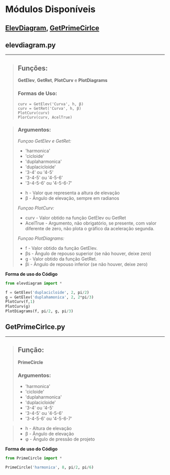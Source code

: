 # Módulos Disponíveis

## [ElevDiagram](#elevdiagram\.py), [GetPrimeCirlce](#GetPrimeCirlce\.py)

## elevdiagram.py
---
> ## **Funções:**
>
> **GetElev**, **GetRet**, **PlotCurv** e **PlotDiagrams**
>
> ### Formas de Uso:
>
> ~~~
> curv = GetElev('Curva', h, β)
> curv = GetRet('Curva', h, β)
> PlotCurv(curv)
> PlorCurv(curv, AcelTrue)
> ~~~

>
> ### Argumentos:
>
> *Funçao GetElev e GetRet:*
> 
> * 'harmonica'
> * 'cicloide'
> * 'duplaharmonica'
> * 'duplacicloide'
> * '3-4' ou '4-5'
> * '3-4-5' ou '4-5-6'
> * '3-4-5-6' ou '4-5-6-7'
>
> - h - Valor que representa a altura de elevação
> - β - Ângulo de elevação, sempre em radianos
> 
>
> *Funçao PlotCurv:*
>
> - curv     - Valor obtido na função GetElev ou GetRet
> - AcelTrue - Argumento, não obrigatório, se presente, com valor
>            diferente de zero, não plota o gráfico da aceleração segunda.
>
> *Funçao PlotDiagrams:*
>
> - f  - Valor obtido da função GetElev.
> - βs - Ângulo de repouso superior (se não houver, deixe zero)
> - g  - Valor obtido da função GetRet.
> - βi - Ângulo de repouso inferior (se não houver, deixe zero)

**Forma de uso do Código**
~~~python
from elevdiagram import *

f = GetElev('duplacicloide', 2, pi/2)
g = GetElev('duplahamonica', 2, 2*pi/3)
PlotCurv(f,1)
PlotCurv(g)
PlotDiagrams(f, pi/2, g, pi/3)
~~~

## GetPrimeCirlce.py
---
> ## **Função:**
>
> **PrimeCircle**
>
> ### Argumentos:
>
> * 'harmonica'
> * 'cicloide'
> * 'duplaharmonica'
> * 'duplacicloide'
> * '3-4' ou '4-5'
> * '3-4-5' ou '4-5-6'
> * '3-4-5-6' ou '4-5-6-7'

> * h - Altura de elevação
> * β - Ângulo de elevação
> * φ - Ângulo de pressão de projeto

**Forma de uso do Código**
~~~python
from PrimeCircle import *

PrimeCircle('harmonica', 8, pi/2, pi/6)
~~~